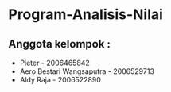 # Program-Analisis-Nilai
## Anggota kelompok : 
- Pieter - 2006465842
- Aero Bestari Wangsaputra - 2006529713
- Aldy Raja - 2006522890


